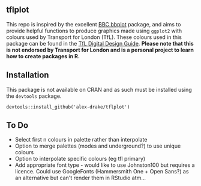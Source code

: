 ## tflplot

This repo is inspired by the excellent [BBC bbplot](https://github.com/bbc/bbplot/) package, and aims to provide helpful functions to produce graphics made using `ggplot2` with colours used by Transport for London (TfL). These colours used in this package can be found in the [TfL Digital Design Guide](http://content.tfl.gov.uk/design-style-guide.pdf). **Please note that this is not endorsed by Transport for London and is a personal project to learn how to create packages in R.**

## Installation

This package is not available on CRAN and as such must be installed using the `devtools` package.

```
devtools::install_github('alex-drake/tflplot')
```

## To Do

* Select first n colours in palette rather than interpolate
* Option to merge palettes (modes and underground?) to use unique colours
* Option to interpolate specific colours (eg tfl primary)
* Add appropriate font type - would like to use Johnston100 but requires a licence. Could use GoogleFonts (Hammersmith One + Open Sans?) as an alternative but can't render them in RStudio atm...
